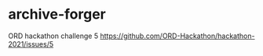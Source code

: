 # archive-forger
ORD hackathon challenge 5 https://github.com/ORD-Hackathon/hackathon-2021/issues/5
